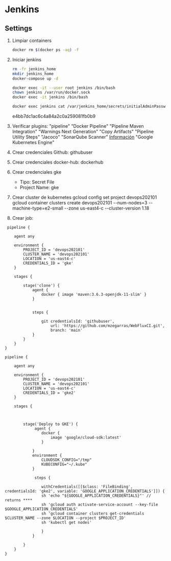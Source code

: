 # Jenkins


## Settings
1. Limpiar containers
    ```bash 
    docker rm $(docker ps -aq) -f
    ```

1. Iniciar jenkins
    ```bash         
    rm -fr jenkins_home
    mkdir jenkins_home
    docker-compose up -d
    
    docker exec -it --user root jenkins /bin/bash
    chown jenkins /var/run/docker.sock
    docker exec -it jenkins /bin/bash

    docker exec jenkins cat /var/jenkins_home/secrets/initialAdminPassword
    ``` 
    e4bb7dc1ac6c4a84a2c0a259081fb0b9

1. Verificar plugins:
    "pipeline"
    "Docker Pipeline"
    "Pipeline Maven Integration"
    "Warnings Next Generation"
    "Copy Artifacts"
    "Pipeline Utility Steps"
    "Jacoco"
    "SonarQube Scanner" [Información](https://www.jenkins.io/doc/pipeline/steps/sonar/)
    "Google Kubernetes Engine"



1. Crear credenciales Github: githubuser
1. Crear credenciales docker-hub: dockerhub
1. Crear credenciales gke
    * Tipo: Secret File
    * Project Name: gke

1. Crear cluster de kubernetes
    gcloud config set project devops202101
    gcloud container clusters create devops202101 --num-nodes=3 --machine-type=e2-small --zone us-east4-c --cluster-version 1.18

1. Crear job:

```grovy         
 pipeline {
            
    agent any

    environment {
        PROJECT_ID = 'devops202101'
        CLUSTER_NAME = 'devops202101'
        LOCATION = 'us-east4-c'
        CREDENTIALS_ID = 'gke'
    }

    stages {

        stage('clone') {
            agent {
                docker { image 'maven:3.6.3-openjdk-11-slim' }
            }
            

            steps {

                git credentialsId: 'githubuser',
                    url: 'https://github.com/mzegarras/WebFluxCI.git',
                    branch: 'main'
            }
        }
    }
}
```





```grovy    
pipeline {
            
    agent any

    environment {
        PROJECT_ID = 'devops202101'
        CLUSTER_NAME = 'devops202101'
        LOCATION = 'us-east4-c'
        CREDENTIALS_ID = 'gke2'
    }

    stages {
        
       
            
        stage('Deploy to GKE') {
             agent {
                docker { 
                    image 'google/cloud-sdk:latest' 
                }
                
            }
            environment {
                CLOUDSDK_CONFIG="/tmp"
                KUBECONFIG="~/.kube"
            }

             steps {

                withCredentials([[$class: 'FileBinding', credentialsId: 'gke2', variable: 'GOOGLE_APPLICATION_CREDENTIALS']]) {
                sh 'echo "${GOOGLE_APPLICATION_CREDENTIALS}"' // returns ****
                sh 'gcloud auth activate-service-account --key-file $GOOGLE_APPLICATION_CREDENTIALS'
                sh 'gcloud container clusters get-credentials $CLUSTER_NAME --zone $LOCATION --project $PROJECT_ID'
                sh 'kubectl get nodes'
                
                }
            }

        }
    }
}
```
